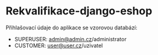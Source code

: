 # Rekvalifikace-django-eshop

Přihlašovací údaje do aplikace se vzorovou databází: 
- SUPERUSER: admin@admin.cz/administrator
- CUSTOMER: user@user.cz/uzivatel

